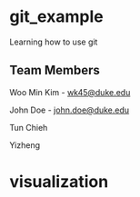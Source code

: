 # git_example

Learning how to use git


## Team Members

Woo Min Kim - wk45@duke.edu

John Doe - john.doe@duke.edu

Tun Chieh

Yizheng
# visualization
